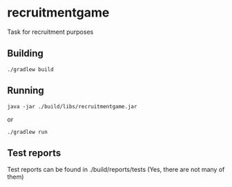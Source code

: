 # recruitmentgame
Task for recruitment purposes

## Building
```
./gradlew build
```
## Running
```
java -jar ./build/libs/recruitmentgame.jar
```
or
```
./gradlew run
```

## Test reports
Test reports can be found in ./build/reports/tests (Yes, there are not many of them)
